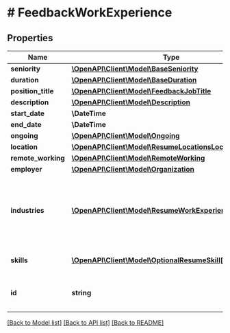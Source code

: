 # # FeedbackWorkExperience

## Properties

Name | Type | Description | Notes
------------ | ------------- | ------------- | -------------
**seniority** | [**\OpenAPI\Client\Model\BaseSeniority**](BaseSeniority.md) |  | [optional]
**duration** | [**\OpenAPI\Client\Model\BaseDuration**](BaseDuration.md) |  | [optional]
**position_title** | [**\OpenAPI\Client\Model\FeedbackJobTitle**](FeedbackJobTitle.md) |  | [optional]
**description** | [**\OpenAPI\Client\Model\Description**](Description.md) |  | [optional]
**start_date** | **\DateTime** |  | [optional]
**end_date** | **\DateTime** |  | [optional]
**ongoing** | [**\OpenAPI\Client\Model\Ongoing**](Ongoing.md) |  | [optional]
**location** | [**\OpenAPI\Client\Model\ResumeLocationsLocation**](ResumeLocationsLocation.md) |  | [optional]
**remote_working** | [**\OpenAPI\Client\Model\RemoteWorking**](RemoteWorking.md) |  | [optional]
**employer** | [**\OpenAPI\Client\Model\Organization**](Organization.md) |  | [optional]
**industries** | [**\OpenAPI\Client\Model\ResumeWorkExperiencesIndustry[]**](ResumeWorkExperiencesIndustry.md) | Industries related to the experience. Check the [Standardized Data](https://api.inda.ai/hr/docs/v2/#tag/Standardized-Data) section for more details. | [optional]
**skills** | [**\OpenAPI\Client\Model\OptionalResumeSkill[]**](OptionalResumeSkill.md) | Skills related to the experience. | [optional]
**id** | **string** | Unique identifier for the current experience. | [optional]

[[Back to Model list]](../../README.md#models) [[Back to API list]](../../README.md#endpoints) [[Back to README]](../../README.md)

